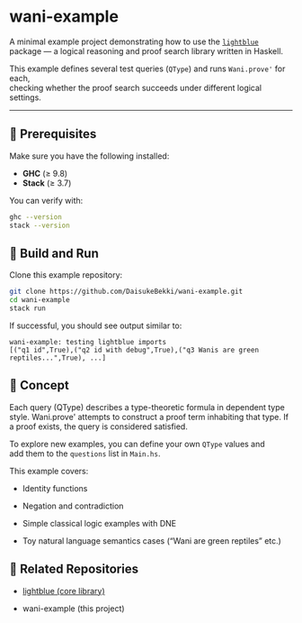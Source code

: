 # wani-example

A minimal example project demonstrating how to use the [`lightblue`](https://github.com/DaisukeBekki/lightblue) package — a logical reasoning and proof search library written in Haskell.

This example defines several test queries (`QType`) and runs `Wani.prove'` for each,  
checking whether the proof search succeeds under different logical settings.

---

## 🧩 Prerequisites

Make sure you have the following installed:

- **GHC** (≥ 9.8)
- **Stack** (≥ 3.7)

You can verify with:
```bash
ghc --version
stack --version
```

## 🚀 Build and Run

Clone this example repository:

```bash
git clone https://github.com/DaisukeBekki/wani-example.git
cd wani-example
stack run
```
If successful, you should see output similar to:

```vbnet
wani-example: testing lightblue imports
[("q1 id",True),("q2 id with debug",True),("q3 Wanis are green reptiles...",True), ...]
```

## 🧠 Concept
Each query (QType) describes a type-theoretic formula in dependent type style.
Wani.prove' attempts to construct a proof term inhabiting that type.
If a proof exists, the query is considered satisfied.

To explore new examples, you can define your own `QType` values and  
add them to the `questions` list in `Main.hs`.

This example covers:

- Identity functions

- Negation and contradiction

- Simple classical logic examples with DNE

- Toy natural language semantics cases (“Wani are green reptiles” etc.)

## 🔗 Related Repositories

- [lightblue (core library)](https://github.com/DaisukeBekki/lightblue)

- wani-example (this project)

